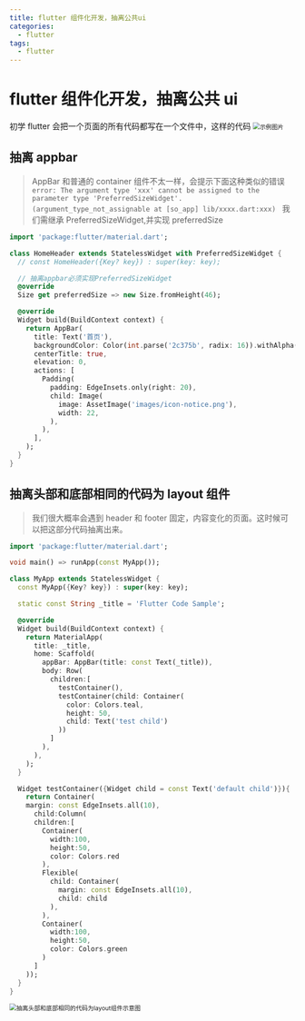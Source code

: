 ```yaml
---
title: flutter 组件化开发，抽离公共ui
categories:
  - flutter
tags:
  - flutter
---
```


# flutter 组件化开发，抽离公共 ui

初学 flutter 会把一个页面的所有代码都写在一个文件中，这样的代码
<img src="https://pic.zenglbg.com/images/flutter/2021-07-28 22.25.38.jpg" alt="示例图片" style="zoom:75%;" />

## 抽离 appbar

> AppBar 和普通的 container 组件不太一样，会提示下面这种类似的错误
> `error: The argument type 'xxx' cannot be assigned to the parameter type 'PreferredSizeWidget'. (argument_type_not_assignable at [so_app] lib/xxxx.dart:xxx) `
> 我们需继承 PreferredSizeWidget,并实现 preferredSize

```dart
import 'package:flutter/material.dart';

class HomeHeader extends StatelessWidget with PreferredSizeWidget {
  // const HomeHeader({Key? key}) : super(key: key);

  // 抽离appbar必须实现PreferredSizeWidget
  @override
  Size get preferredSize => new Size.fromHeight(46);

  @override
  Widget build(BuildContext context) {
    return AppBar(
      title: Text('首页'),
      backgroundColor: Color(int.parse('2c375b', radix: 16)).withAlpha(255),
      centerTitle: true,
      elevation: 0,
      actions: [
        Padding(
          padding: EdgeInsets.only(right: 20),
          child: Image(
            image: AssetImage('images/icon-notice.png'),
            width: 22,
          ),
        ),
      ],
    );
  }
}
```

## 抽离头部和底部相同的代码为 layout 组件

> 我们很大概率会遇到 header 和 footer 固定，内容变化的页面。这时候可以把这部分代码抽离出来。

```dart
import 'package:flutter/material.dart';

void main() => runApp(const MyApp());

class MyApp extends StatelessWidget {
  const MyApp({Key? key}) : super(key: key);

  static const String _title = 'Flutter Code Sample';

  @override
  Widget build(BuildContext context) {
    return MaterialApp(
      title: _title,
      home: Scaffold(
        appBar: AppBar(title: const Text(_title)),
        body: Row(
          children:[
            testContainer(),
            testContainer(child: Container(
              color: Colors.teal,
              height: 50,
              child: Text('test child')
            ))
          ]
        ),
      ),
    );
  }

  Widget testContainer({Widget child = const Text('default child')}){
    return Container(
    margin: const EdgeInsets.all(10),
      child:Column(
      children:[
        Container(
          width:100,
          height:50,
          color: Colors.red
        ),
        Flexible(
          child: Container(
            margin: const EdgeInsets.all(10),
            child: child
          ),
        ),
        Container(
          width:100,
          height:50,
          color: Colors.green
        )
      ]
    ));
  }
}
```

<img src="https://pic.zenglbg.com/images/flutter/2021-07-28 22.47.11.jpg" alt="抽离头部和底部相同的代码为layout组件示意图" style="zoom:75%;" />
